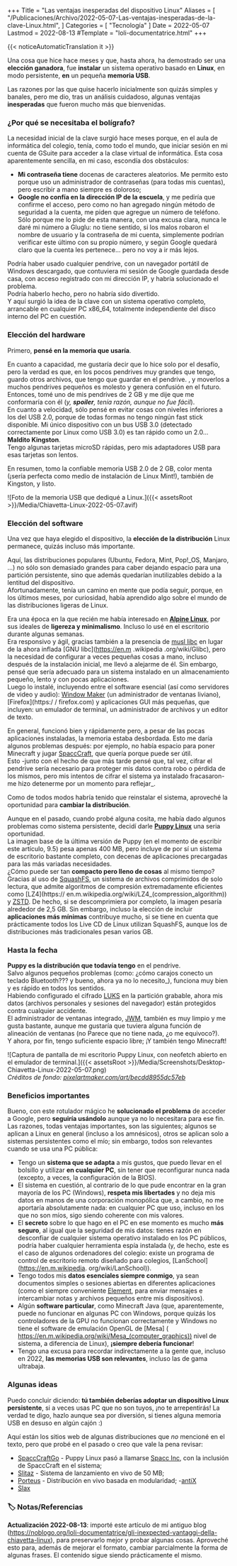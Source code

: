 +++
Title = "Las ventajas inesperadas del dispositivo Linux"
Aliases = [
  "/Publicaciones/Archivo/2022-05-07-Las-ventajas-inesperadas-de-la-clave-Linux.html",
]
Categories = [ "Tecnología" ]
Date = 2022-05-07
Lastmod = 2022-08-13
#Template = "loli-documentatrice.html"
+++

{{< noticeAutomaticTranslation it >}}



Una cosa que hice hace meses y que, hasta ahora, ha demostrado ser una **elección ganadora**, fue **instalar** un sistema operativo basado en **Linux**, en modo persistente, **en** un pequeña **memoria USB**.

Las razones por las que quise hacerlo inicialmente son quizás simples y banales, pero me dio, tras un análisis cuidadoso, algunas ventajas **inesperadas** que fueron mucho más que bienvenidas.

### ¿Por qué se necesitaba el bolígrafo?

La necesidad inicial de la clave surgió hace meses porque, en el aula de informática del colegio, tenía, como todo el mundo, que iniciar sesión en mi cuenta de GSuite para acceder a la clase virtual de informática. Esta cosa aparentemente sencilla, en mi caso, escondía dos obstáculos:

- **Mi contraseña tiene** docenas de caracteres aleatorios. Me permito esto porque uso un administrador de contraseñas (para todas mis cuentas), pero escribir a mano siempre es doloroso;
- **Google no confía en la dirección IP de la escuela**, y me pediría que confirme el acceso, pero como no han agregado ningún método de seguridad a la cuenta, me piden que agregue un número de teléfono. Sólo porque me lo pide de esta manera, con una excusa clara, nunca le daré mi número a Gluglu: no tiene sentido, si los malos robaron el nombre de usuario y la contraseña de mi cuenta, simplemente podrían verificar este último con su propio número, y según Google quedará claro que la cuenta les pertenece... pero no voy a ir más lejos.

Podría haber usado cualquier pendrive, con un navegador portátil de Windows descargado, que contuviera mi sesión de Google guardada desde casa, con acceso registrado con mi dirección IP, y habría solucionado el problema.  
Podría haberlo hecho, pero no habría sido divertido.  
Y aquí surgió la idea de la clave con un sistema operativo completo, arrancable en cualquier PC x86_64, totalmente independiente del disco interno del PC en cuestión.

### Elección del hardware

Primero, **pensé en la memoria que usaría**.

En cuanto a capacidad, me gustaría decir que lo hice solo por el desafío, pero la verdad es que, en los pocos pendrives muy grandes que tengo, guardo otros archivos, que tengo que guardar en el pendrive. , y moverlos a muchos pendrives pequeños es molesto y genera confusión en el futuro. Entonces, tomé uno de mis pendrives de 2 GB y me dije que me conformaría con él (_y, **spoiler**, tenía razón, aunque no fue fácil_).  
En cuanto a velocidad, sólo pensé en evitar cosas con niveles inferiores a los del USB 2.0, porque de todas formas no tengo ningún fast stick disponible. Mi único dispositivo con un bus USB 3.0 (detectado correctamente por Linux como USB 3.0) es tan rápido como un 2.0... **Maldito Kingston**.  
Tengo algunas tarjetas microSD rápidas, pero mis adaptadores USB para esas tarjetas son lentos.

En resumen, tomo la confiable memoria USB 2.0 de 2 GB, color menta (¡sería perfecta como medio de instalación de Linux Mint!), también de Kingston, y listo.

![Foto de la memoria USB que dediqué a Linux.]({{< assetsRoot >}}/Media/Chiavetta-Linux-2022-05-07.avif)

### Elección del software

Una vez que haya elegido el dispositivo, la **elección de la distribución** Linux permanece, quizás incluso más importante.

Aquí, las distribuciones populares (Ubuntu, Fedora, Mint, Pop!_OS, Manjaro, ...) no sólo son demasiado grandes para caber dejando espacio para una partición persistente, sino que además quedarían inutilizables debido a la lentitud del dispositivo.  
Afortunadamente, tenía un camino en mente que podía seguir, porque, en los últimos meses, por curiosidad, había aprendido algo sobre el mundo de las distribuciones ligeras de Linux.

Era una época en la que recién me había interesado en **[Alpine Linux](https://alpinelinux.org)**, por sus ideales de **ligereza y minimalismo**. Incluso lo usé en el escritorio durante algunas semanas.  
Era responsivo y ágil, gracias también a la presencia de [musl libc](https://en.m.wikipedia.org/wiki/Musl) en lugar de la ahora inflada [GNU libc](https://en.m .wikipedia .org/wiki/Glibc), pero la necesidad de configurar a veces pequeñas cosas a mano, incluso después de la instalación inicial, me llevó a alejarme de él. Sin embargo, pensé que sería adecuado para un sistema instalado en un almacenamiento pequeño, lento y con pocas aplicaciones.  
Luego lo instalé, incluyendo entre el software esencial (así como servidores de video y audio): [Window Maker](https://www.windowmaker.org) (un administrador de ventanas liviano), [Firefox](https:/ / firefox.com) y aplicaciones GUI más pequeñas, que incluyen: un emulador de terminal, un administrador de archivos y un editor de texto.

En general, funcionó bien y rápidamente pero, a pesar de las pocas aplicaciones instaladas, la memoria estaba desbordada. Esto me daría algunos problemas después: por ejemplo, no había espacio para poner Minecraft y jugar [SpaccCraft](https://wikispacc.miraheze.org/wiki/SpaccCraft), que quería porque puede ser útil.  
Esto -junto con el hecho de que más tarde pensé que, tal vez, cifrar el pendrive sería necesario para proteger mis datos contra robo o pérdida de los mismos, pero mis intentos de cifrar el sistema ya instalado fracasaron- me hizo detenerme por un momento para reflejar_.

Como de todos modos habría tenido que reinstalar el sistema, aproveché la oportunidad para **cambiar la distribución**.

Aunque en el pasado, cuando probé alguna cosita, me había dado algunos problemas como sistema persistente, decidí darle **[Puppy Linux](https://puppylinux-woof-ce.github.io)** una seria oportunidad.  
La imagen base de la última versión de Puppy (en el momento de escribir este artículo, 9.5) pesa apenas 400 MB, pero incluye de por sí un sistema de escritorio bastante completo, con decenas de aplicaciones precargadas para las más variadas necesidades.  
¿Cómo puede ser tan **compacto pero lleno de cosas** al mismo tiempo? Gracias al uso de [SquashFS](https://en.m.wikipedia.org/wiki/SquashFS), un sistema de archivos comprimidos de solo lectura, que admite algoritmos de compresión extremadamente eficientes como [LZ4](https:// en.m.wikipedia.org/wiki/LZ4_(compression_algorithm)) y [ZSTD](https://en.m.wikipedia.org/wiki/Zstd). De hecho, si se descomprimiera por completo, la imagen pesaría alrededor de 2,5 GB. Sin embargo, incluso la elección de incluir **aplicaciones más mínimas** contribuye mucho, si se tiene en cuenta que prácticamente todos los Live CD de Linux utilizan SquashFS, aunque los de distribuciones más tradicionales pesan varios GB.

### Hasta la fecha

**Puppy es la distribución que todavía tengo** en el pendrive.  
Salvo algunos pequeños problemas (como: ¿cómo carajos conecto un teclado Bluetooth??? y bueno, ahora ya no lo necesito_), funciona muy bien y es rápido en todos los sentidos.  
Habiendo configurado el cifrado [LUKS](https://en.m.wikipedia.org/wiki/Linux_Unified_Key_Setup) en la partición grabable, ahora mis datos (archivos personales y sesiones del navegador) están protegidos contra cualquier accidente.  
El administrador de ventanas integrado, [JWM](https://en.m.wikipedia.org/wiki/JWM), también es muy limpio y me gusta bastante, aunque me gustaría que tuviera alguna función de alineación de ventanas (no Parece que no tiene nada, ¿o me equivoco?).  
Y ahora, por fin, tengo suficiente espacio libre; ¡Y también tengo Minecraft!
 
![Captura de pantalla de mi escritorio Puppy Linux, con neofetch abierto en el emulador de terminal.]({{< assetsRoot >}}/Media/Screenshots/Desktop-Chiavetta-Linux-2022-05-07.png)  
_Créditos de fondo: [pixelartmaker.com/art/becdd8955dc57eb](http://pixelartmaker.com/art/becdd8955dc57eb)_

### Beneficios importantes

Bueno, con este rotulador mágico he **solucionado el problema** de acceder a Google, pero **seguiría usándolo** aunque ya no lo necesitara para ese fin.  
Las razones, todas ventajas importantes, son las siguientes; algunos se aplican a Linux en general (incluso a los amnésicos), otros se aplican solo a sistemas persistentes como el mío; sin embargo, todos son relevantes cuando se usa una PC pública:

- Tengo un **sistema que se adapta** a mis gustos, que puedo llevar en el bolsillo y utilizar **en cualquier PC**, sin tener que reconfigurar nunca nada (excepto, a veces, la configuración de la BIOS).
- El sistema en cuestión, al contrario de lo que pude encontrar en la gran mayoría de los PC (Windows), **respeta mis libertades** y no deja mis datos en manos de una corporación monopólica que, a cambio, no me aportaría absolutamente nada: en cualquier PC que uso, incluso en los que no son míos, sigo siendo coherente con mis valores.
- El **secreto** sobre lo que hago en el PC en ese momento es mucho **más seguro**, al igual que la seguridad de mis datos: tienes razón en desconfiar de cualquier sistema operativo instalado en los PC públicos, podría haber cualquier herramienta espía instalada (y, de hecho, este es el caso de algunos ordenadores del colegio: existe un programa de control de escritorio remoto diseñado para colegios, [LanSchool](https://en.m.wikipedia. org/wiki/LanSchool)).
- Tengo todos mis **datos esenciales siempre conmigo**, ya sean documentos simples o sesiones abiertas en diferentes aplicaciones (como el siempre conveniente [Element](https://element.io), para enviar mensajes e intercambiar notas y archivos pequeños entre mis dispositivos).
- Algún **software particular**, como Minecraft Java (que, aparentemente, puede no funcionar en algunas PC con Windows, porque quizás los controladores de la GPU no funcionan correctamente y Windows no tiene el software de emulación OpenGL de [Mesa] ( https://en.m.wikipedia.org/wiki/Mesa_(computer_graphics)) nivel de sistema, a diferencia de Linux), **¡siempre debería funcionar**!
- Tengo una excusa para recordar indirectamente a la gente que, incluso en 2022, **las memorias USB son relevantes**, incluso las de gama ultrabaja.

### Algunas ideas

Puedo concluir diciendo: **tú también deberías adoptar un dispositivo Linux persistente**, si a veces usas PC que no son tuyos, ¡no te arrepentirás! La verdad te digo, hazlo aunque sea por diversión, si tienes alguna memoria USB en desuso en algún cajón :)

Aquí están los sitios web de algunas distribuciones que _no_ mencioné en el texto, pero que probé en el pasado o creo que vale la pena revisar:

- [SpaccCraftGo](https://github.com/Spacc-Inc/SpaccCraftGo-Images) - Puppy Linux pasó a llamarse [Spacc Inc](https://wikispacc.miraheze.org/wiki/Spacc_Inc), con la inclusión de SpaccCraft en el sistema;
- [Slitaz](https://slitaz.org/en) - Sistema de lanzamiento en vivo de 50 MB;
- [Porteus](http://porteus.org) - Distribución en vivo basada en modularidad;
-[antiX](https://antixlinux.com)
- [Slax](https://slax.org)

### 🏷️ Notas/Referencias

**Actualización 2022-08-13**: importé este artículo de mi antiguo blog (<https://noblogo.org/loli-documentatrice/gli-inexpected-vantaggi-della-chiavetta-linux>), para preservarlo mejor y probar algunas cosas. Aproveché esto para, además de mejorar el formato, cambiar parcialmente la forma de algunas frases. El contenido sigue siendo prácticamente el mismo.